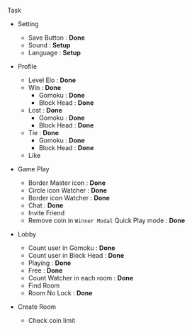 Task

- Setting

  - Save Button : **Done**
  - Sound : **Setup**
  - Language : **Setup**

- Profile

  - Level Elo : **Done**
  - Win : **Done**
    - Gomoku : **Done**
    - Block Head : **Done**
  - Lost : **Done**
    - Gomoku : **Done**
    - Block Head : **Done**
  - Tie : **Done**
    - Gomoku : **Done**
    - Block Head : **Done**
  - Like

- Game Play

  - Border Master icon : **Done**
  - Circle icon Watcher : **Done**
  - Border icon Watcher : **Done**
  - Chat : **Done**
  - Invite Friend
  - Remove coin in `Winner Modal` Quick Play mode : **Done**

- Lobby

  - Count user in Gomoku : **Done**
  - Count user in Block Head : **Done**
  - Playing : **Done**
  - Free : **Done**
  - Count Watcher in each room : **Done**
  - Find Room
  - Room No Lock : **Done**

- Create Room

  - Check coin limit

